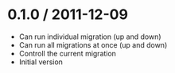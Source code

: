0.1.0 / 2011-12-09
==================
  * Can run individual migration (up and down)
  * Can run all migrations at once (up and down)
  * Controll the current migration
  * Initial version
